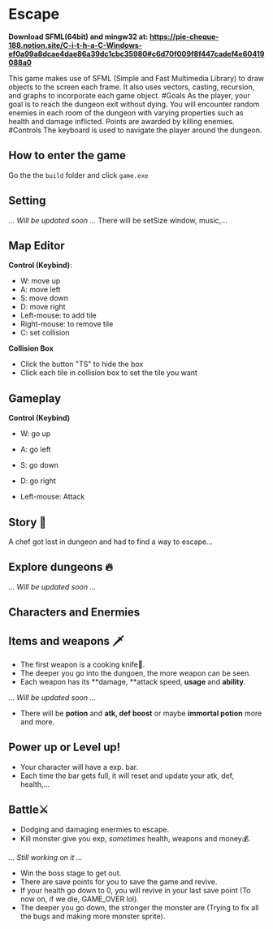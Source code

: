 # Escape

  **Download SFML(64bit) and mingw32 at: https://pie-cheque-188.notion.site/C-i-t-h-a-C-Windows-ef0a99a8dcae4dae86a39dc1cbc35980#c6d70f009f8f447cadef4e60419088a0**
  
  This game makes use of SFML (Simple and Fast Multimedia Library) to draw objects to the screen each frame. It also uses vectors, casting, recursion, and graphs to  incorporate each game object. #Goals As the player, your goal is to reach the dungeon exit without dying. You will encounter random enemies in each room of the dungeon with varying properties such as health and damage inflicted. Points are awarded by killing enemies. #Controls The keyboard is used to navigate the player around the dungeon.
  
## How to enter the game
  Go the the `build` folder and click `game.exe`

## Setting
  *... Will be updated soon ...*
  There will be setSize window, music,...

## Map Editor 
 
**Control (Keybind)**:
  - W: move up
  - A: move left
  - S: move down
  - D: move right
  - Left-mouse: to add tile
  - Right-mouse: to remove tile
  - C: set collision

**Collision Box**
  - Click the button "TS" to hide the box
  - Click each tile in collision box to set the tile you want

## Gameplay 
**Control (Keybind)**
  - W: go up
  - A: go left
  - S: go down
  - D: go right

  - Left-mouse: Attack

## Story 🧾
  A chef got lost in dungeon and had to find a way to escape...

## Explore dungeons 🔥
  *... Will be updated soon ...*

## Characters and Enermies




## Items and weapons 🗡
  - The first weapon is a cooking knife🔪.
  - The deeper you go into the dungoen, the more weapon can be seen.
  - Each weapon has its **damage, **attack speed, **usage** and **ability**. 


  *... Will be updated soon ...*
  - There will be **potion** and **atk, def boost** or maybe **immortal potion** more and more.

## Power up or Level up!
  - Your character will have a exp. bar.
  - Each time the bar gets full, it will reset and update your atk, def, health,...

## Battle⚔
  - Dodging and damaging enermies to escape.
  - Kill monster give you exp, *sometimes* health, weapons and money💰. 

  *... Still working on it ...*
  - Win the boss stage to get out.
  - There are save points for you to save the game and revive.
  - If your health go down to 0, you will revive in your last save point (To now on, if we die, GAME_OVER lol).
  - The deeper you go down, the stronger the monster are (Trying to fix all the bugs and making more monster sprite).

